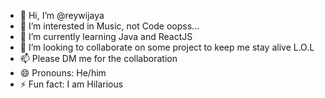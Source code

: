 - 👋 Hi, I’m @reywijaya
- 👀 I’m interested in Music, not Code oopss...
- 🌱 I’m currently learning Java and ReactJS
- 💞️ I’m looking to collaborate on some project to keep me stay alive L.O.L
- 📫 Please DM me for the collaboration
- 😄 Pronouns: He/him
- ⚡ Fun fact: I am Hilarious

<!---
reywijaya/reywijaya is a ✨ special ✨ repository because its `README.md` (this file) appears on your GitHub profile.
You can click the Preview link to take a look at your changes.
--->
